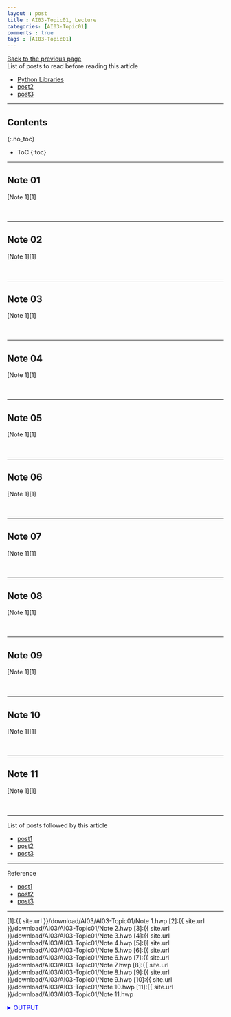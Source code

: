 ```yaml
---
layout : post
title : AI03-Topic01, Lecture
categories: [AI03-Topic01]
comments : true
tags : [AI03-Topic01]
---
```

[Back to the previous page](https://userdyk-github.github.io/ai03/AI03-Fundamental-of-deep-learning.html) <br>
List of posts to read before reading this article
- <a href='https://userdyk-github.github.io/pl03/PL03-Libraries.html' target="_blank">Python Libraries</a>
- <a href='https://userdyk-github.github.io/'>post2</a>
- <a href='https://userdyk-github.github.io/'>post3</a>

---

## Contents
{:.no_toc}

* ToC
{:toc}

<hr class="division1">

## **Note 01**
[Note 1][1]
<br><br><br>
<hr class="division2">

## **Note 02**
[Note 1][1]
<br><br><br>
<hr class="division2">

## **Note 03**
[Note 1][1]
<br><br><br>
<hr class="division2">

## **Note 04**
[Note 1][1]
<br><br><br>
<hr class="division2">

## **Note 05**
[Note 1][1]
<br><br><br>
<hr class="division2">

## **Note 06**
[Note 1][1]
<br><br><br>
<hr class="division2">

## **Note 07**
[Note 1][1]
<br><br><br>
<hr class="division2">

## **Note 08**
[Note 1][1]
<br><br><br>
<hr class="division2">

## **Note 09**
[Note 1][1]
<br><br><br>
<hr class="division2">

## **Note 10**
[Note 1][1]
<br><br><br>
<hr class="division2">

## **Note 11**
[Note 1][1]
<br><br><br>

<hr class="division1">

List of posts followed by this article
- [post1](https://userdyk-github.github.io/)
- <a href='https://userdyk-github.github.io/'>post2</a>
- <a href='https://userdyk-github.github.io/'>post3</a>

---

Reference
- [post1](https://userdyk-github.github.io/)
- <a href='https://userdyk-github.github.io/'>post2</a>
- <a href='https://userdyk-github.github.io/'>post3</a>

---

[1]:{{ site.url }}/download/AI03/AI03-Topic01/Note 1.hwp
[2]:{{ site.url }}/download/AI03/AI03-Topic01/Note 2.hwp
[3]:{{ site.url }}/download/AI03/AI03-Topic01/Note 3.hwp
[4]:{{ site.url }}/download/AI03/AI03-Topic01/Note 4.hwp
[5]:{{ site.url }}/download/AI03/AI03-Topic01/Note 5.hwp
[6]:{{ site.url }}/download/AI03/AI03-Topic01/Note 6.hwp
[7]:{{ site.url }}/download/AI03/AI03-Topic01/Note 7.hwp
[8]:{{ site.url }}/download/AI03/AI03-Topic01/Note 8.hwp
[9]:{{ site.url }}/download/AI03/AI03-Topic01/Note 9.hwp
[10]:{{ site.url }}/download/AI03/AI03-Topic01/Note 10.hwp
[11]:{{ site.url }}/download/AI03/AI03-Topic01/Note 11.hwp

<details markdown="1">
<summary class='jb-small' style="color:blue">OUTPUT</summary>
<hr class='division3'>
    <details markdown="1">
    <summary class='jb-small' style="color:red">OUTPUT</summary>
    <hr class='division3_1'>
    <hr class='division3_1'>
    </details>
<hr class='division3'>
</details>


